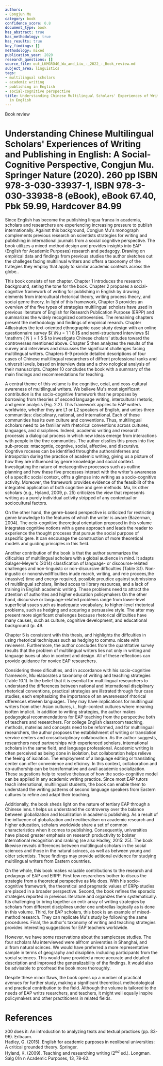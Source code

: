```yaml
---
authors:
- Congjun Mu
category: book
confidence_score: 0.8
document_type: book
has_abstract: true
has_methodology: true
has_results: true
key_findings: []
methodology: mixed
publication_year: 2020
research_questions: []
source_file: out_LKMGRD4G_Wu_and_Liu_-_2022_-_Book_review.md
subject_area: linguistics
tags:
- multilingual scholars
- academic writing
- publishing in English
- social-cognitive perspective
title: Understanding Chinese Multilingual Scholars' Experiences of Writing and Publishing
  in English
---
```


Book review

# Understanding Chinese Multilingual Scholars' Experiences of Writing and Publishing in English: A Social-Cognitive Perspective, Congjun Mu. Springer Nature (2020). 260 pp ISBN 978-3-030-33937-1, ISBN 978-3-030-33938-8 (eBook), eBook 67.40, Pbk 59.99, Hardcover 84.99

Since English has become the publishing lingua franca in academia, scholars and researchers are experiencing increasing pressure to publish internationally. Against this background, Congjun Mu's monograph complements previous research on scientists strategies for writing and publishing in international journals from a social cognitive perspective. The book utilizes a mixed-method design and provides insights into EAP (English for Academic Purposes) research and pedagogy. Drawing on empirical data and findings from previous studies the author sketches out the challeges facing multilinual writers and offers a taxonomy of the trategies they employ that apply to similar academic contexts across the globe..

This book consists of ten chapter. Chapter 1 introduces the research background, seting the tone for the book. Chapter 2 proposes a social-cognitive framework of writing for publishing in English by drawing elements from intercultural rhetorical theory, writing process theory, and social genre theory. In light of this framework, Chapter 3 provides an overview of the five types of strategies multilingual scholars have used in previous literature of English for Research Publication Purpose (ERPP) and summarizes the widely recognized controversies. The remaining chapters present the methodology and findings of empirical reearch. Chapter 4illustrates the text-oriented ethnographic case study design with an online questionnaire survey $( \Nu = 1 1 8 )$ and semi-structured interviews $( \mathrm { N } = 1 5 $ to investigate Chinese cholars' atitudes toward the controverses mentioned above. Chapter 5 then analyzes the results of the survey and interviews and discusses the significant challenges facing multilingual writers. Chapters 6-9 provide detailed descriptions of four cases of Chinese multilingual researchers of diffrent professional ranks and universit levels, based on interview data and a chro nological analysis of their manuscripts. Chapter 10 concludes the book with a summary of the main findings and recommendations for teaching.

A central theme of this volume is the cognitive, ocial, and coss-cultural awareness of multilingual writers. We believe Mu's most significant contribution is the socio-cognitive framework that he proposes by borrowing from theories of second language writing, intercultural rhetoric, and genre analysis (Fig. 2.2). This framework applies to EAP writers worldwide, whether they are L1 or L2 speakers of English, and unites three communities: disciplinary, national, and international. Each of these communities has its own culture and conventions. Thus, multilingual scholars need to be familiar with rhetorical conventions across cultures, languages, and disciplines. Indeed, academic writing and research processis a dialogical process in which new ideas emerge from interactions with people in the thre communties. The author clssfies this proes into five sub-proces: mtacogntie, cogntive, social, affective, and discursive. Cogntive roceses can be identified throughthe authorsinfernes and introspction during the practice of academic writing, giving us a picture of how they are influenced by genre knowledge and social context. Investigating the nature of metacognitive processes such as outline planning and how these five processes interact with the writer's awareness of a specific social context, offrs a glimpse into writing as a socio-cognitive activity. Moreover, the framework provides evidence of the feasibilit of the integrated application of both cognitive and gere methods. Mu, lik other scholars (e.g., Hyland, 2009, p. 25) criticizes the view that represents writing as a purely individual activity stripped of any contextual or sociocultural factors.

On the other hand, the genre-based perspective is criticized for restricting genre knowledge to the features of which the writer is aware (Bazerman, 2004). The ocio-cognitive theoretical orientation proposed in this volume integrates cognitive notions with a gene approach and leads the reader to experience the thought proceses that pursue the social purpose of aspecific gere. It can encourage the construction of more theoretical models and guiding principles in this field.

Another contribution of the book is that the author summarizes the dificulties of multilingual scholars with a global audience in mind. It adapts Salager-Meyer's (2014) classfication of language- or discourse-related challenges and non-linguistc or non-discursive difficulties (Table 3.1). Non-ingustic or noncrsivedifficulties inude rearch, writing, and reie procees,the (massive) time and energy required, possible preudice against submissions of multilingual scholars, limited acces to library resources, and a lack of training in English academic writing. These problems need to attract the attention of authorites and higher education policymakers On the other hand, discursive or language-related problems range from lower-level superficial ssues such as inadequate vocabulary, to higher-level rhetorical problems, such as hedging and acquring a persuasive style. The atter may present more significant challenges because rhetorical dificulties have many causes, such as culture, cognitive development, and educational background (p. 49.

Chapter 5 is consistent with this thesis, and highlights the diffculties in using rhetorical techniques such as hedging to commu. nicate with reviewers. Furthermore, the author concludes from the quantitative survey results that the problem of multilingual writers lies not only in writing and language isues ut also in content and design. All of these reflections can provide guidance for novice EAP researchers.

Considering these dificulties, and in accordance with his socio-cognitive framework, Mu elaborates a taxonomy of writing and teaching strategies (Table 10.1). In the belief that it is esential for multilingual researchers to understand the differences between national and international disciplinary rhetorical conventions, practical strategies are illstrated through four case studies, each emphasizing the importance of an awarenessof rhtorical dfferences etween languages. They may have implications for multilingual writers from other Asian cultures, i., high-context cultures where meaning isoften implicit. In addition to writing strategies, the author makes pedagogical recommendations for EAP teaching from the perspective both of teachers and researchers. For college English classroom teaching, methods, materias and concepts need to be reformed, and for multilingual researchers, the author proposes the establishment of writing or translation service centers and crossdisciplinary collaboration. As the author suggests, researchers need partnerships with experienced scholars, international scholars in the same field, and language professional. Academic writing is often perceived as being done in isolation, but collaboration helps relieve the feeing of isolation. The employment of a language editing or translating center can offer convenience and eficincy. In this context, collaboration and co-authorship can be transformative and avail academic socialization. These sugestions help to resolve theissue of how the socio-cognitive model can be applied in any academic writing practice. Since most EAP tutors teach international, multilingual students, the book can enable them to understand the writing patterns of second language speakers from Eastern cultures to refine and adapt their teaching.

Additionally, the book sheds light on the nature of tertiary EAP through a Chinese lens. t helps us understand the controversy over the balance between globalization and localization in academic publishing. As a result of the influence of globalization and neoliberalism on academic research and higher education, scholars worldwide share a set of common characteristics when it comes to publishing. Consequently, universities have placed greater emphasis on research productivity to bolster international recognition and ranking (se also Hadley, 2015: 25). The book likewise reveals differences between multilingual scholars in the social sciences and those in the natural scinces, as well as between young and older scientists. These findings may provide aditional evidence for studying multilingual writers from Eastern countries.

On the whole, this book makes valuable contributions to the research and pedagogy of EAP and ERPP. First few researchers bother to discus the strategie from a theoretcal perspective as Mu does. With his socio-cognitive framework, the theoretical and pragmatic values of ERPp studies are placed in a broader perspective. Second, the book refines the sporadic strategies reported in previous literature and organizes them systematically. Itis challenging to bring together an entir array of writing strategies by scholars from different disciplines under one umbrellas logically as is done in this volume. Third, for EAP scholars, this book is an example of mixed-method research. They can replicate Mu's study by following the same procedures. Final, the author's taxonomy of writing and teaching strategies provides interesting suggestions for EAP teachers worldwide.

However, we have some reservations about the samplecase studies. The four scholars Mu interviewed were allfrom universties in Shanghai, and allfrom natural scinces. We would have preferred a more representative sample in terms of geography and discipline. including participants from the social sciences. This would have provided a more accurate and detailed description and improved the generalizability of the findings. It would also be advisable to proofread the book more thoroughly.

Despite these minor flaws, the book opens up a number of practical avenues for further study, making a significant theoretical. methodological and practical contribution to the field. Although the volume is tailored to the needs of EAP writrs reearchers, and teachers, it might well equally inspire policymakers and other practitioners in related fields.

# References

z00 does it: An introduction to analyzing texts and textual practices (pp. 83-96). Erlbaum.   
Hadley, G. (2015). English for academic purposes in neoliberal universities: A critical grounded theory. Springer.   
Hyland, K. (2009). Teaching and researching writing $( 2 ^ { n d }$ ed.). Longman.   
Salg 01n    n Academic Purposes, 13, 78-82.